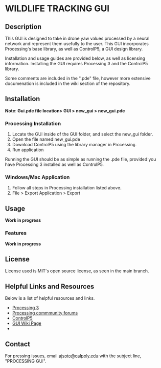 # WILDLIFE TRACKING GUI

## Description
This GUI is designed to take in drone yaw values processed by a neural network and represent them usefully to the user. This GUI incorporates Processing's base library, as well as ControlP5, a GUI design library.

Installation and usage guides are provided below, as well as licensing information. Installing the GUI requires Processing 3 and the ControlP5 library.

Some comments are included in the ".pde" file, however more extensive documenation is included in the wiki section of the repository. 

## Installation
**Note: Gui.pde file location> GUI > new_gui > new_gui.pde**

### Processing Installation
1. Locate the GUI inside of the GUI folder, and select the new_gui folder. 
2. Open the file named new_gui.pde
3. Download ControlP5 using the library manager in Processing.
4. Run application

Running the GUI should be as simple as running the .pde file, provided you have Processing 3 installed as well as ControlP5. 

### Windows/Mac Application
1. Follow all steps in Processing installation listed above.
2. File > Export Application > Export

## Usage
**Work in progress**

### Features
**Work in progress**

## License
License used is MIT's open source license, as seen in the main branch.

## Helpful Links and Resources

Below is a list of helpful resources and links.

- [Processing 3](https://processing.org/reference/)
- [Processing commmunity forums](https://discourse.processing.org/)
- [ControlP5](http://www.sojamo.de/libraries/controlP5/)
- [GUI Wiki Page](https://github.com/lordsaviorjesus/Processing_GUI/wiki)
- 

## Contact
For pressing issues, email ajsoto@calpoly.edu with the subject line, "PROCESSING GUI".
